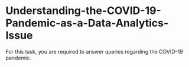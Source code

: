 # Understanding-the-COVID-19-Pandemic-as-a-Data-Analytics-Issue
For this task, you are required to answer queries regarding the COVID-19 pandemic.
